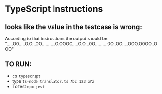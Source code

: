 # TypeScript Instructions
## looks like the value in the testcase is wrong: 
According to that instructions the output should be:
".....OO.....O.O...OO...........O.OOOO.....O.O...OO..........OO..OO.....OOO.OOOO..OOO"

## TO RUN:
- `cd typescript`
- type `ts-node translator.ts Abc 123 xYz`
- To test `npx jest`